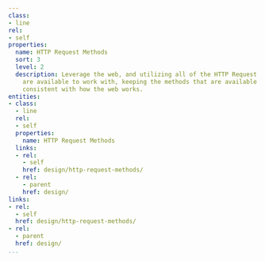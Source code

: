 ```yaml
---
class:
- line
rel:
- self
properties:
  name: HTTP Request Methods
  sort: 3
  level: 2
  description: Leverage the web, and utilizing all of the HTTP Request Methods that
    are available to work with, keeping the methods that are available for each service
    consistent with how the web works.
entities:
- class:
  - line
  rel:
  - self
  properties:
    name: HTTP Request Methods
  links:
  - rel:
    - self
    href: design/http-request-methods/
  - rel:
    - parent
    href: design/
links:
- rel:
  - self
  href: design/http-request-methods/
- rel:
  - parent
  href: design/
...
```

